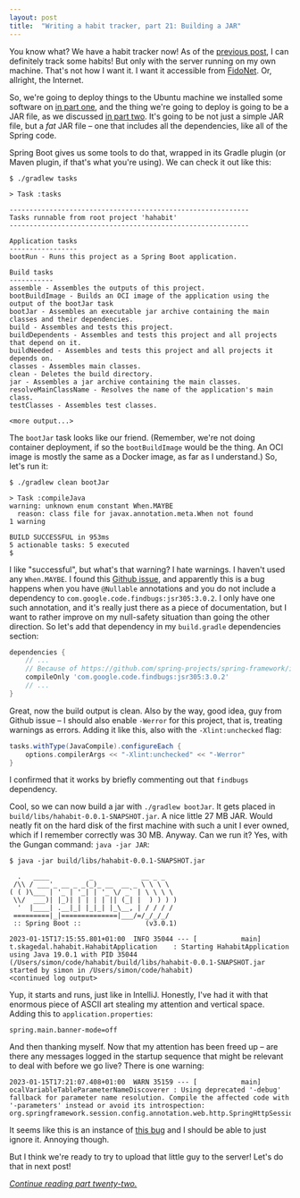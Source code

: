 ```yaml
---
layout: post
title:  "Writing a habit tracker, part 21: Building a JAR"
---
```

You know what? We have a habit tracker now! As of the [previous post](/posts/2023-01-20-habit-tracker-storing-the-achievement), I can definitely track some habits! But only with the server running on my own machine. That's not how I want it. I want it accessible from [FidoNet](https://en.wikipedia.org/wiki/FidoNet). Or, allright, the Internet. 

So, we're going to deploy things to the Ubuntu machine we installed some software on [in part one](/posts/2023-01-01-writing-a-habit-tracker), and the thing we're going to deploy is going to be a JAR file, as we discussed [in part two](https://blog.skagedal.tech/2023/01/02/habit-tracker-part-two-spring-boot.html). It's going to be not just a simple JAR file, but a _fat_ JAR file – one that includes all the dependencies, like all of the Spring code. 

Spring Boot gives us some tools to do that, wrapped in its Gradle plugin (or Maven plugin, if that's what you're using). We can check it out like this:

```shell
$ ./gradlew tasks

> Task :tasks

------------------------------------------------------------
Tasks runnable from root project 'hahabit'
------------------------------------------------------------

Application tasks
-----------------
bootRun - Runs this project as a Spring Boot application.

Build tasks
-----------
assemble - Assembles the outputs of this project.
bootBuildImage - Builds an OCI image of the application using the output of the bootJar task
bootJar - Assembles an executable jar archive containing the main classes and their dependencies.
build - Assembles and tests this project.
buildDependents - Assembles and tests this project and all projects that depend on it.
buildNeeded - Assembles and tests this project and all projects it depends on.
classes - Assembles main classes.
clean - Deletes the build directory.
jar - Assembles a jar archive containing the main classes.
resolveMainClassName - Resolves the name of the application's main class.
testClasses - Assembles test classes.

<more output...>
```

The `bootJar` task looks like our friend. (Remember, we're not doing container deployment, if so the `bootBuildImage` would be the thing. An OCI image is mostly the same as a Docker image, as far as I understand.) So, let's run it:

```shell
$ ./gradlew clean bootJar

> Task :compileJava
warning: unknown enum constant When.MAYBE
  reason: class file for javax.annotation.meta.When not found
1 warning

BUILD SUCCESSFUL in 953ms
5 actionable tasks: 5 executed
$
```

I like "successful", but what's that warning? I hate warnings. I haven't used any `When.MAYBE`. I found this [Github issue](https://github.com/spring-projects/spring-framework/issues/25095), and apparently this is a bug happens when you have `@Nullable` annotations and you do not include a dependency to `com.google.code.findbugs:jsr305:3.0.2`. I only have one such annotation, and it's really just there as a piece of documentation, but I want to rather improve on my null-safety situation than going the other direction. So let's add that dependency in my `build.gradle` dependencies section:

```groovy
dependencies {
    // ...
    // Because of https://github.com/spring-projects/spring-framework/issues/25095
    compileOnly 'com.google.code.findbugs:jsr305:3.0.2'
    // ... 
}
```

Great, now the build output is clean. Also by the way, good idea, guy from Github issue – I should also enable `-Werror` for this project, that is, treating warnings as errors. Adding it like this, also with the `-Xlint:unchecked` flag:

```groovy
tasks.withType(JavaCompile).configureEach {
    options.compilerArgs << "-Xlint:unchecked" << "-Werror"
}
```

I confirmed that it works by briefly commenting out that `findbugs` dependency. 

Cool, so we can now build a jar with `./gradlew bootJar`. It gets placed in `build/libs/hahabit-0.0.1-SNAPSHOT.jar`. A nice little 27 MB JAR. Would neatly fit on the hard disk of the first machine with such a unit I ever owned, which if I remember correctly was 30 MB. Anyway. Can we run it? Yes, with the Gungan command: `java -jar JAR`:

```
$ java -jar build/libs/hahabit-0.0.1-SNAPSHOT.jar

  .   ____          _            __ _ _
 /\\ / ___'_ __ _ _(_)_ __  __ _ \ \ \ \
( ( )\___ | '_ | '_| | '_ \/ _` | \ \ \ \
 \\/  ___)| |_)| | | | | || (_| |  ) ) ) )
  '  |____| .__|_| |_|_| |_\__, | / / / /
 =========|_|==============|___/=/_/_/_/
 :: Spring Boot ::                (v3.0.1)

2023-01-15T17:15:55.801+01:00  INFO 35044 --- [           main] t.skagedal.hahabit.HahabitApplication    : Starting HahabitApplication using Java 19.0.1 with PID 35044 (/Users/simon/code/hahabit/build/libs/hahabit-0.0.1-SNAPSHOT.jar started by simon in /Users/simon/code/hahabit)
<continued log output>
```

Yup, it starts and runs, just like in IntelliJ. Honestly, I've had it with that enormous piece of ASCII art stealing my attention and vertical space. Adding this to `application.properties`:

```properties
spring.main.banner-mode=off
```

And then thanking myself. Now that my attention has been freed up – are there any messages logged in the startup sequence that might be relevant to deal with before we go live? There is one warning:

```
2023-01-15T17:21:07.408+01:00  WARN 35159 --- [           main] ocalVariableTableParameterNameDiscoverer : Using deprecated '-debug' fallback for parameter name resolution. Compile the affected code with '-parameters' instead or avoid its introspection: org.springframework.session.config.annotation.web.http.SpringHttpSessionConfiguration
```

It seems like this is an instance of [this bug](https://github.com/spring-projects/spring-framework/issues/29612#issuecomment-1333705627) and I should be able to just ignore it. Annoying though.

But I think we're ready to try to upload that little guy to the server! Let's do that in next post! 

_[Continue reading part twenty-two.](/posts/2023-01-22-habit-tracker-deploying-the-jar)_
